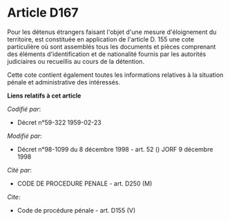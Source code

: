 # Article D167

Pour les détenus étrangers faisant l'objet d'une mesure d'éloignement du territoire, est constituée en application de
l'article D. 155 une cote particulière où sont assemblés tous les documents et pièces comprenant des éléments
d'identification et de nationalité fournis par les autorités judiciaires ou recueillis au cours de la détention. 

Cette cote contient également toutes les informations relatives à la situation pénale et administrative des intéressés.

**Liens relatifs à cet article**

_Codifié par_:

  - Décret n°59-322 1959-02-23

_Modifié par_:

  - Décret n°98-1099 du 8 décembre 1998 - art. 52 () JORF 9 décembre 1998

_Cité par_:

  - CODE DE PROCEDURE PENALE - art. D250 (M)

_Cite_:

  - Code de procédure pénale - art. D155 (V)
